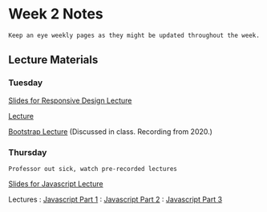 Week 2 Notes
============================

```{note}
Keep an eye weekly pages as they might be updated throughout the week.
```

## Lecture Materials

### Tuesday

<a href="../resources/10_04_22-responsive_design.pdf" >Slides for Responsive Design Lecture</a>

[Lecture](https://uci.yuja.com/V/Video?v=6105001&node=27250080&a=841741976&autoplay=1)

[Bootstrap Lecture](https://uci.yuja.com/V/Video?v=2003381&node=7664138&a=830543452&autoplay=1) (Discussed in class. Recording from 2020.)

### Thursday

```{note}
Professor out sick, watch pre-recorded lectures
```

<a href="../resources/10_06_22-javascript.pdf" >Slides for Javascript Lecture</a>


Lectures
: [Javascript Part 1](https://uci.yuja.com/V/Video?v=2068152&node=7812662&a=664039359&autoplay=1)
: [Javascript Part 2](https://uci.yuja.com/V/Video?v=2068175&node=7812706&a=1588305908&autoplay=1)
: [Javascript Part 3](https://uci.yuja.com/V/Video?v=2068284&node=7812853&a=1601314754&autoplay=1)
